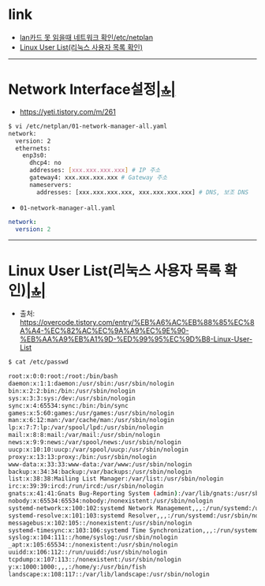 # link

- [lan카드 못 읽을때 네트워크 확인/etc/netplan](#network-interface설정)
- [Linux User List(리눅스 사용자 목록 확인)](#linux-user-list리눅스-사용자-목록-확인)

<hr />

# Network Interface설정[|🔝|](#link)
- https://yeti.tistory.com/m/261

```bash
$ vi /etc/netplan/01-network-manager-all.yaml
network:
  version: 2
  ethernets:
    enp3s0:
      dhcp4: no
      addresses: [xxx.xxx.xxx.xxx] # IP 주소
      gateway4: xxx.xxx.xxx.xxx # Gateway 주소
      nameservers:
        addresses: [xxx.xxx.xxx.xxx, xxx.xxx.xxx.xxx] # DNS, 보조 DNS

```

- `01-network-manager-all.yaml`

```yaml
network:
  version: 2


```

<hr />

# Linux User List(리눅스 사용자 목록 확인)[|🔝|](#link)
- 출처: https://overcode.tistory.com/entry/%EB%A6%AC%EB%88%85%EC%8A%A4-%EC%82%AC%EC%9A%A9%EC%9E%90-%EB%AA%A9%EB%A1%9D-%ED%99%95%EC%9D%B8-Linux-User-List

```bash
$ cat /etc/passwd

root:x:0:0:root:/root:/bin/bash
daemon:x:1:1:daemon:/usr/sbin:/usr/sbin/nologin
bin:x:2:2:bin:/bin:/usr/sbin/nologin
sys:x:3:3:sys:/dev:/usr/sbin/nologin
sync:x:4:65534:sync:/bin:/bin/sync
games:x:5:60:games:/usr/games:/usr/sbin/nologin
man:x:6:12:man:/var/cache/man:/usr/sbin/nologin
lp:x:7:7:lp:/var/spool/lpd:/usr/sbin/nologin
mail:x:8:8:mail:/var/mail:/usr/sbin/nologin
news:x:9:9:news:/var/spool/news:/usr/sbin/nologin
uucp:x:10:10:uucp:/var/spool/uucp:/usr/sbin/nologin
proxy:x:13:13:proxy:/bin:/usr/sbin/nologin
www-data:x:33:33:www-data:/var/www:/usr/sbin/nologin
backup:x:34:34:backup:/var/backups:/usr/sbin/nologin
list:x:38:38:Mailing List Manager:/var/list:/usr/sbin/nologin
irc:x:39:39:ircd:/run/ircd:/usr/sbin/nologin
gnats:x:41:41:Gnats Bug-Reporting System (admin):/var/lib/gnats:/usr/sbin/nolog in
nobody:x:65534:65534:nobody:/nonexistent:/usr/sbin/nologin
systemd-network:x:100:102:systemd Network Management,,,:/run/systemd:/usr/sbin/ nologin
systemd-resolve:x:101:103:systemd Resolver,,,:/run/systemd:/usr/sbin/nologin
messagebus:x:102:105::/nonexistent:/usr/sbin/nologin
systemd-timesync:x:103:106:systemd Time Synchronization,,,:/run/systemd:/usr/sb in/nologin
syslog:x:104:111::/home/syslog:/usr/sbin/nologin
_apt:x:105:65534::/nonexistent:/usr/sbin/nologin
uuidd:x:106:112::/run/uuidd:/usr/sbin/nologin
tcpdump:x:107:113::/nonexistent:/usr/sbin/nologin
y:x:1000:1000:,,,:/home/y:/usr/bin/fish
landscape:x:108:117::/var/lib/landscape:/usr/sbin/nologin
```
